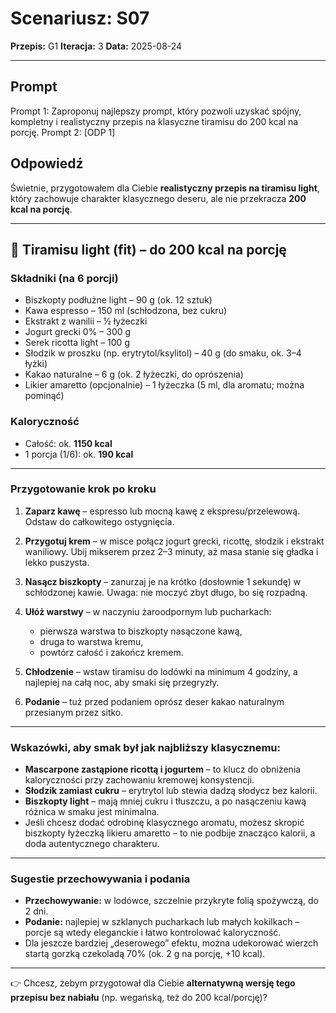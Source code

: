 ﻿# Scenariusz: S07
**Przepis:** G1
**Iteracja:** 3
**Data:** 2025-08-24

---

## Prompt
Prompt 1: Zaproponuj najlepszy prompt, który pozwoli uzyskać spójny, kompletny i realistyczny przepis na klasyczne tiramisu do 200 kcal na porcję. Prompt 2: [ODP 1]


## Odpowiedź
Świetnie, przygotowałem dla Ciebie **realistyczny przepis na tiramisu light**, który zachowuje charakter klasycznego deseru, ale nie przekracza **200 kcal na porcję**.

---

## 🍰 Tiramisu light (fit) – do 200 kcal na porcję

### Składniki (na 6 porcji)

* Biszkopty podłużne light – 90 g (ok. 12 sztuk)
* Kawa espresso – 150 ml (schłodzona, bez cukru)
* Ekstrakt z wanilii – ½ łyżeczki
* Jogurt grecki 0% – 300 g
* Serek ricotta light – 100 g
* Słodzik w proszku (np. erytrytol/ksylitol) – 40 g (do smaku, ok. 3–4 łyżki)
* Kakao naturalne – 6 g (ok. 2 łyżeczki, do oprószenia)
* Likier amaretto (opcjonalnie) – 1 łyżeczka (5 ml, dla aromatu; można pominąć)

### Kaloryczność

* Całość: ok. **1150 kcal**
* 1 porcja (1/6): ok. **190 kcal**

---

### Przygotowanie krok po kroku

1. **Zaparz kawę** – espresso lub mocną kawę z ekspresu/przelewową. Odstaw do całkowitego ostygnięcia.
2. **Przygotuj krem** – w misce połącz jogurt grecki, ricottę, słodzik i ekstrakt waniliowy. Ubij mikserem przez 2–3 minuty, aż masa stanie się gładka i lekko puszysta.
3. **Nasącz biszkopty** – zanurzaj je na krótko (dosłownie 1 sekundę) w schłodzonej kawie. Uwaga: nie moczyć zbyt długo, bo się rozpadną.
4. **Ułóż warstwy** – w naczyniu żaroodpornym lub pucharkach:

   * pierwsza warstwa to biszkopty nasączone kawą,
   * druga to warstwa kremu,
   * powtórz całość i zakończ kremem.
5. **Chłodzenie** – wstaw tiramisu do lodówki na minimum 4 godziny, a najlepiej na całą noc, aby smaki się przegryzły.
6. **Podanie** – tuż przed podaniem oprósz deser kakao naturalnym przesianym przez sitko.

---

### Wskazówki, aby smak był jak najbliższy klasycznemu:

* **Mascarpone zastąpione ricottą i jogurtem** – to klucz do obniżenia kaloryczności przy zachowaniu kremowej konsystencji.
* **Słodzik zamiast cukru** – erytrytol lub stewia dadzą słodycz bez kalorii.
* **Biszkopty light** – mają mniej cukru i tłuszczu, a po nasączeniu kawą różnica w smaku jest minimalna.
* Jeśli chcesz dodać odrobinę klasycznego aromatu, możesz skropić biszkopty łyżeczką likieru amaretto – to nie podbije znacząco kalorii, a doda autentycznego charakteru.

---

### Sugestie przechowywania i podania

* **Przechowywanie:** w lodówce, szczelnie przykryte folią spożywczą, do 2 dni.
* **Podanie:** najlepiej w szklanych pucharkach lub małych kokilkach – porcje są wtedy eleganckie i łatwo kontrolować kaloryczność.
* Dla jeszcze bardziej „deserowego” efektu, można udekorować wierzch startą gorzką czekoladą 70% (ok. 2 g na porcję, +10 kcal).

---

👉 Chcesz, żebym przygotował dla Ciebie **alternatywną wersję tego przepisu bez nabiału** (np. wegańską, też do 200 kcal/porcję)?
